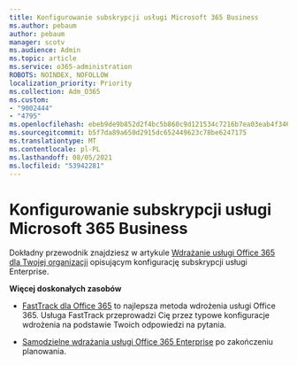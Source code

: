 ```yaml
---
title: Konfigurowanie subskrypcji usługi Microsoft 365 Business
ms.author: pebaum
author: pebaum
manager: scotv
ms.audience: Admin
ms.topic: article
ms.service: o365-administration
ROBOTS: NOINDEX, NOFOLLOW
localization_priority: Priority
ms.collection: Adm_O365
ms.custom:
- "9002444"
- "4795"
ms.openlocfilehash: ebeb9de9b852d2f4bc5b860c9d121534c7216b7ea03eab4f346691bcdaf5b562
ms.sourcegitcommit: b5f7da89a650d2915dc652449623c78be6247175
ms.translationtype: MT
ms.contentlocale: pl-PL
ms.lasthandoff: 08/05/2021
ms.locfileid: "53942281"
---
```

# <a name="set-up-a-microsoft-365-business-subscription"></a>Konfigurowanie subskrypcji usługi Microsoft 365 Business

Dokładny przewodnik znajdziesz w artykule [Wdrażanie usługi Office 365 dla Twojej organizacji](https://docs.microsoft.com/office365/enterprise/setup-overview-for-enterprises) opisującym konfigurację subskrypcji usługi Enterprise.

**Więcej doskonałych zasobów**

- [FastTrack dla Office 365](https://docs.microsoft.com/fasttrack/O365-fasttrack-benefit-for-office-365) to najlepsza metoda wdrożenia usługi Office 365. Usługa FastTrack przeprowadzi Cię przez typowe konfiguracje wdrożenia na podstawie Twoich odpowiedzi na pytania. 

- [Samodzielne wdrażania usługi Office 365 Enterprise](https://docs.microsoft.com/office365/enterprise/setup-overview-for-enterprises#do-it-yourself-guided-deployment-of-office-365-enterprise) po zakończeniu planowania. 
